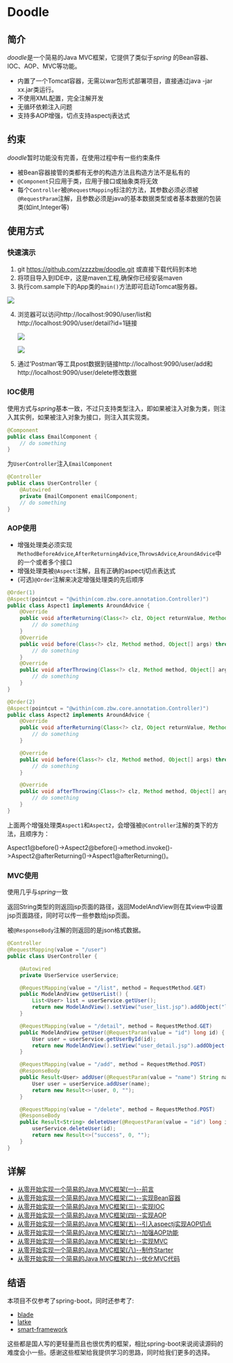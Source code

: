 # Doodle
## 简介

*doodle*是一个简易的Java MVC框架，它提供了类似于*spring* 的Bean容器、IOC、AOP、MVC等功能。

* 内置了一个Tomcat容器，无需以war包形式部署项目，直接通过java -jar xx.jar类运行。
* 不使用XML配置，完全注解开发
* 无循环依赖注入问题
* 支持多AOP增强，切点支持aspectj表达式

## 约束

*doodle*暂时功能没有完善，在使用过程中有一些约束条件

* 被Bean容器接管的类都有无参的构造方法且构造方法不是私有的 
* `@Component`只应用于类，应用于接口或抽象类将无效 
* 每个`Controller`被`@RequestMapping`标注的方法，其参数必须必须被`@RequestParam`注解，且参数必须是java的基本数据类型或者基本数据的包装类(如int,Integer等)

## 使用方式

### 快速演示

1. git https://github.com/zzzzbw/doodle.git 或直接下载代码到本地
2. 将项目导入到IDE中，这是maven工程,确保你已经安装maven
3. 执行com.sample下的App类的`main()`方法即可启动Tomcat服务器。

![](https://raw.githubusercontent.com/zzzzbw/blog_source/master/images/Doodle/Snipaste_2018-07-11_20-57-15.png)

4. 浏览器可以访问http://localhost:9090/user/list和http://localhost:9090/user/detail?id=1链接

   ![](https://raw.githubusercontent.com/zzzzbw/blog_source/master/images/Doodle/Snipaste_2018-08-13_23-08-30.png)

   ![](https://raw.githubusercontent.com/zzzzbw/blog_source/master/images/Doodle/Snipaste_2018-08-13_23-08-57.png)

5. 通过’Postman‘等工具post数据到链接http://localhost:9090/user/add和http://localhost:9090/user/delete修改数据

### IOC使用

使用方式与*spring*基本一致，不过只支持类型注入，即如果被注入对象为类，则注入其实例，如果被注入对象为接口，则注入其实现类。

```java
@Component
public class EmailComponent {
    // do something
}
```

为`UserController`注入`EmailComponent`

```java
@Controller
public class UserController {
    @Autowired
    private EmailComponent emailComponent;
    // do something
}
```

### AOP使用

* 增强处理类必须实现`MethodBeforeAdvice`,`AfterReturningAdvice`,`ThrowsAdvice`,`AroundAdvice`中的一个或者多个接口
* 增强处理类被`@Aspect`注解，且有正确的aspectj切点表达式
* (可选)`@Order`注解来决定增强处理类的先后顺序

```java
@Order(1)
@Aspect(pointcut = "@within(com.zbw.core.annotation.Controller)")
public class Aspect1 implements AroundAdvice {
    @Override
    public void afterReturning(Class<?> clz, Object returnValue, Method method, Object[] args) throws Throwable {
        // do something
    }
    @Override
    public void before(Class<?> clz, Method method, Object[] args) throws Throwable {
        // do something
    }
    @Override
    public void afterThrowing(Class<?> clz, Method method, Object[] args, Throwable e) {
        // do something
    }
}
```

```java
@Order(2)
@Aspect(pointcut = "@within(com.zbw.core.annotation.Controller)")
public class Aspect2 implements AroundAdvice {
    @Override
    public void afterReturning(Class<?> clz, Object returnValue, Method method, Object[] args) throws Throwable {
        // do something
    }

    @Override
    public void before(Class<?> clz, Method method, Object[] args) throws Throwable {
        // do something
    }

    @Override
    public void afterThrowing(Class<?> clz, Method method, Object[] args, Throwable e) {
        // do something
    }
}
```

上面两个增强处理类`Aspect1`和`Aspect2`，会增强被`@Controller`注解的类下的方法，且顺序为：

Aspect1@before()->Aspect2@before()->method.invoke()->Aspect2@afterReturning()->Aspect1@afterReturning()。

### MVC使用

使用几乎与*spring*一致

返回String类型的则返回jsp页面的路径，返回ModelAndView则在其view中设置jsp页面路径，同时可以传一些参数给jsp页面。

被`@ResponseBody`注解的则返回的是json格式数据。

```java
@Controller
@RequestMapping(value = "/user")
public class UserController {

    @Autowired
    private UserService userService;

    @RequestMapping(value = "/list", method = RequestMethod.GET)
    public ModelAndView getUserList() {
        List<User> list = userService.getUser();
        return new ModelAndView().setView("user_list.jsp").addObject("list", list);
    }

    @RequestMapping(value = "/detail", method = RequestMethod.GET)
    public ModelAndView getUser(@RequestParam(value = "id") long id) {
        User user = userService.getUserById(id);
        return new ModelAndView().setView("user_detail.jsp").addObject("user", user);
    }

    @RequestMapping(value = "/add", method = RequestMethod.POST)
    @ResponseBody
    public Result<User> addUser(@RequestParam(value = "name") String name) {
        User user = userService.addUser(name);
        return new Result<>(user, 0, "");
    }

    @RequestMapping(value = "/delete", method = RequestMethod.POST)
    @ResponseBody
    public Result<String> deleteUser(@RequestParam(value = "id") long id) {
        userService.deleteUser(id);
        return new Result<>("success", 0, "");
    }
}
```

## 详解

* [从零开始实现一个简易的Java MVC框架(一)--前言](http://zzzzbw.cn/article/8)
* [从零开始实现一个简易的Java MVC框架(二)--实现Bean容器](http://zzzzbw.cn/article/9)
* [从零开始实现一个简易的Java MVC框架(三)--实现IOC](http://zzzzbw.cn/article/10)
* [从零开始实现一个简易的Java MVC框架(四)--实现AOP](http://zzzzbw.cn/article/11)
* [从零开始实现一个简易的Java MVC框架(五)--引入aspectj实现AOP切点](http://zzzzbw.cn/article/12)
* [从零开始实现一个简易的Java MVC框架(六)--加强AOP功能](http://zzzzbw.cn/article/13)
* [从零开始实现一个简易的Java MVC框架(七)--实现MVC](http://zzzzbw.cn/article/14)
* [从零开始实现一个简易的Java MVC框架(八)--制作Starter](http://zzzzbw.cn/article/15)
* [从零开始实现一个简易的Java MVC框架(九)--优化MVC代码](http://zzzzbw.cn/article/16)

## 结语

本项目不仅参考了spring-boot，同时还参考了:

- [blade](https://github.com/lets-blade/blade )
- [latke](https://github.com/b3log/latke)
- [smart-framework](https://gitee.com/huangyong/smart-framework)

这些都是国人写的更轻量而且也很优秀的框架，相比spring-boot来说阅读源码的难度会小一些。感谢这些框架给我提供学习的思路，同时给我们更多的选择。

